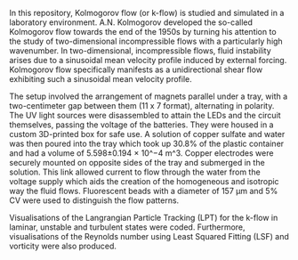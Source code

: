 In this repository, Kolmogorov flow (or k-flow) is studied and simulated in a laboratory environment. A.N. Kolmogorov developed the so-called Kolmogorov flow towards the end 
of the 1950s by turning his attention to the study of two-dimensional incompressible flows with a particularly high wavenumber. In two-dimensional, incompressible flows, fluid 
instability arises due to a sinusoidal mean velocity profile induced by external forcing. Kolmogorov flow specifically manifests as a unidirectional shear flow exhibiting such 
a sinusoidal mean velocity profile.

The setup involved the arrangement of magnets parallel under a tray, with a two-centimeter gap between them (11 x 7 format), alternating in polarity. The UV light sources were 
disassembled to attain the LEDs and the circuit themselves, passing the voltage of the batteries. They were housed in a custom 3D-printed box for safe use. A solution of copper 
sulfate and water was then poured into the tray which took up 30.8% of the plastic container and had a volume of 5.598±0.194 × 10^−4 m^3. Copper electrodes were securely 
mounted on opposite sides of the tray and submerged in the solution. This link allowed current to flow through the water from the voltage supply which aids the creation of the
homogeneous and isotropic way the fluid flows. Fluorescent beads with a diameter of 157 μm and 5% CV were used to distinguish the flow patterns.

Visualisations of the Langrangian Particle Tracking (LPT) for the k-flow in laminar, unstable and turbulent states were coded. Furthermore, visualisations of the Reynolds 
number using Least Squared Fitting (LSF) and vorticity were also produced.
